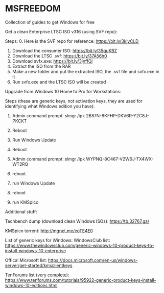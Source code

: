 # MSFREEDOM
Collection of guides to get Windows for free

Get a clean Enterprise LTSC ISO v316 (using SVF repo):

Steps:
0. Here is the SVF repo for reference: https://bit.ly/3kiyCLD 
1. Download the consumer ISO: https://bit.ly/35quKBZ
2. Download the LTSC .svf: https://bit.ly/37A56h0
3. Download svfx.exe: https://bit.ly/3jnffQj
4. Extract the ISO from the RAR
5. Make a new folder and put the extracted ISO, the .svf file and svfx.exe in it
6. Run svfx.exe and the LTSC ISO will be created


Upgrade from Windows 10 Home to Pro for Workstations:

Steps (these are generic keys, not activation keys, they are used for identifying what Windows edition you have):

1. Admin command prompt:
   slmgr /ipk 2B87N-8KFHP-DKV6R-Y2C8J-PKCKT

2. Reboot
3. Run Windows Update
4. Reboot

5. Admin command prompt:
   slmgr /ipk WYPNQ-8C467-V2W6J-TX4WX-WT2RQ

6. reboot
7. run Windows Update
8. reboot
9. run KMSpico

Additional stuff:

Techbench dump (download clean Windows ISOs): https://tb.32767.ga/

KMSpico torrent: http://mgnet.me/eoTE4E0

List of generic keys for Windows:
WindowsClub list: https://www.thewindowsclub.com/generic-windows-10-product-keys-to-install-windows-10-enterprise

Offical Microsoft list: https://docs.microsoft.com/en-us/windows-server/get-started/kmsclientkeys

TenForums list (very complete): https://www.tenforums.com/tutorials/95922-generic-product-keys-install-windows-10-editions.html
